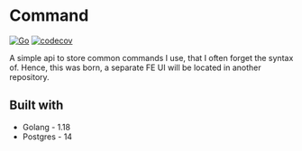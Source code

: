 # Command
[![Go](https://github.com/ChrisCrawford1/Command/actions/workflows/go.yml/badge.svg?branch=master)](https://github.com/ChrisCrawford1/Command/actions/workflows/go.yml)
[![codecov](https://codecov.io/gh/ChrisCrawford1/Command/branch/master/graph/badge.svg?token=Ul5xZqlyBh)](https://codecov.io/gh/ChrisCrawford1/Command)

A simple api to store common commands I use, that I often forget the syntax of. 
Hence, this was born, a separate FE UI will be located in another repository.

## Built with
* Golang - 1.18
* Postgres - 14